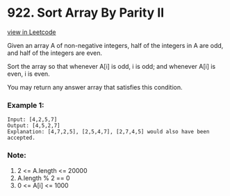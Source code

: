 # 922. Sort Array By Parity II
[view in Leetcode](https://leetcode.com/problems/sort-array-by-parity-ii/)

Given an array A of non-negative integers, half of the integers in A are odd, and half of the integers are even.

Sort the array so that whenever A[i] is odd, i is odd; and whenever A[i] is even, i is even.

You may return any answer array that satisfies this condition.

### Example 1:
    Input: [4,2,5,7]
    Output: [4,5,2,7]
    Explanation: [4,7,2,5], [2,5,4,7], [2,7,4,5] would also have been accepted.
     

### Note:
1. 2 <= A.length <= 20000
2. A.length % 2 == 0
3. 0 <= A[i] <= 1000